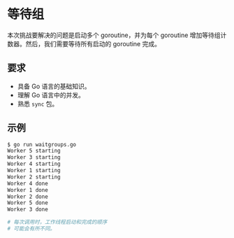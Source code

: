# 等待组

本次挑战要解决的问题是启动多个 goroutine，并为每个 goroutine 增加等待组计数器。然后，我们需要等待所有启动的 goroutine 完成。

## 要求

- 具备 Go 语言的基础知识。
- 理解 Go 语言中的并发。
- 熟悉 `sync` 包。

## 示例

```sh
$ go run waitgroups.go
Worker 5 starting
Worker 3 starting
Worker 4 starting
Worker 1 starting
Worker 2 starting
Worker 4 done
Worker 1 done
Worker 2 done
Worker 5 done
Worker 3 done

# 每次调用时，工作线程启动和完成的顺序
# 可能会有所不同。
```
